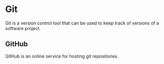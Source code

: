 # Git

Git is a version control tool that can be used to keep track of versions of a software project.		

## GitHub		

GitHub is an online service for hosting git repositories.